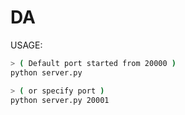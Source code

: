 # DA

USAGE:

```bash
> ( Default port started from 20000 )
python server.py

```

```bash
> ( or specify port )
python server.py 20001

```
